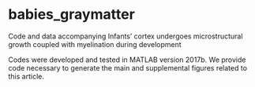 # babies_graymatter
Code and data accompanying 
Infants’ cortex undergoes microstructural growth coupled with myelination during development

Codes were developed and tested in MATLAB version 2017b. 
We provide code necessary to generate the main and supplemental figures related to  this article.
